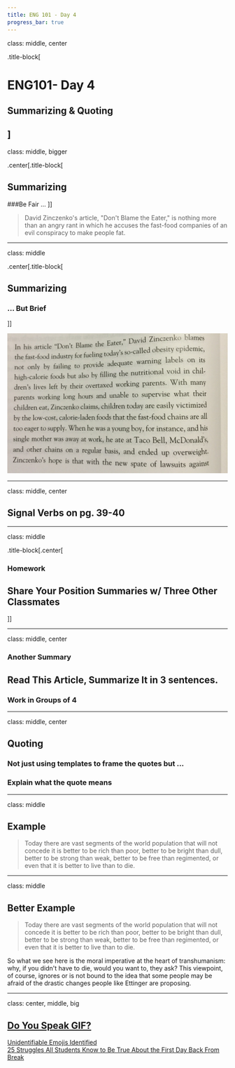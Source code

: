 ```yaml
---
title: ENG 101 - Day 4
progress_bar: true
---
```


class: middle, center

.title-block[
# ENG101- Day 4

## Summarizing & Quoting
]
---
class: middle, bigger

.center[.title-block[
## Summarizing

###Be Fair ...
]]

> David Zinczenko's article, "Don't Blame the Eater," is nothing more than an angry rant in which he accuses the fast-food companies of an evil conspiracy to make people fat.

---

class: middle

.center[.title-block[

## Summarizing

### ... But Brief
]]

![Long Paragraph](../../images/eng101/long_paragraph.jpg)

---
class: middle, center

## Signal Verbs on pg. 39-40

---
class: middle

.title-block[.center[

### Homework

## Share Your Position Summaries w/ Three Other Classmates

]]

---

class: middle, center

### Another Summary

## Read This Article, Summarize It in 3 sentences.

### Work in Groups of 4

---
class: middle, center
## Quoting

### Not just using templates to frame the quotes but ...

### Explain what the quote means

---
class: middle
## Example

> Today there are vast segments of the world population that will not concede it is better to be rich than poor, better to be bright than dull, better to be strong than weak, better to be free than regimented, or even that it is better to live than to die.

---
class: middle

## Better Example

> Today there are vast segments of the world population that will not concede it is better to be rich than poor, better to be bright than dull, better to be strong than weak, better to be free than regimented, or even that it is better to live than to die.

So what we see here is the moral imperative at the heart of transhumanism: why, if you didn't have to die, would you want to, they ask? This viewpoint, of course, ignores or is not bound to the idea that some people may be afraid of the drastic changes people like Ettinger are proposing.

---

class: center, middle, big

## [Do You Speak GIF?](https://medium.com/@mdvfunes/do-you-speak-gif-8e330e693e98)

[Unidentifiable Emojis Identified](http://www.buzzfeed.com/kaylabibeau/unidentifiable-emojis-identified-c21w)  
[25 Struggles All Students Know to Be True About the First Day Back From Break](http://www.buzzfeed.com/sofiana/25-struggles-all-students-know-to-be-true-about-th-18rks#.ki9apz1G)